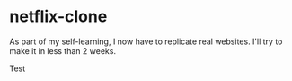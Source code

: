 # netflix-clone

As part of my self-learning, I now have to replicate real websites. I'll try to make it in less than 2 weeks.

Test
